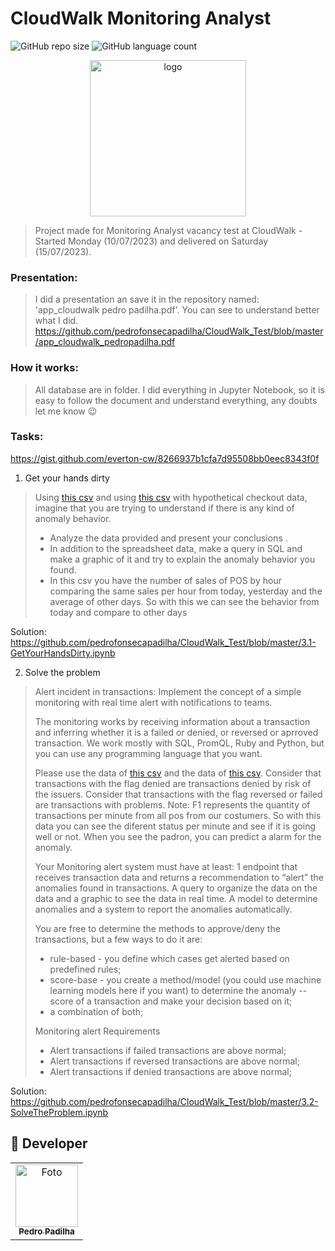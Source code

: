 # CloudWalk Monitoring Analyst<br>

![GitHub repo size](https://img.shields.io/github/repo-size/pedrofonsecapadilha/CloudWalk_Test?style=for-the-badge)
![GitHub language count](https://img.shields.io/github/languages/count/pedrofonsecapadilha/CloudWalk_Test?style=for-the-badge)

<div align="center">
<img src="https://encrypted-tbn0.gstatic.com/images?q=tbn:ANd9GcQFpazZmcdGe636Z7UEdQ5TU3Q95vWSqMIHAA&usqp=CAU" width="250px" alt="logo">
</div>

> Project made for Monitoring Analyst vacancy test at CloudWalk - Started Monday (10/07/2023) and delivered on Saturday (15/07/2023).

### Presentation:

> I did a presentation an save it in the repository named: 'app_cloudwalk pedro padilha.pdf'.
You can see to understand better what I did.
https://github.com/pedrofonsecapadilha/CloudWalk_Test/blob/master/app_cloudwalk_pedropadilha.pdf

### How it works:

> All database are in folder.
> I did everything in Jupyter Notebook, so it is easy to follow the document and understand everything, any doubts let me know 😉

### Tasks:
https://gist.github.com/everton-cw/8266937b1cfa7d95508bb0eec8343f0f

1. Get your hands dirty
> Using [this csv](https://github.com/thais-menezes/monitoring/blob/main/checkout_1.csv) and using [this csv](https://github.com/thais-menezes/monitoring/blob/main/checkout_2.csv) with hypothetical checkout data, imagine that you are trying to understand if there is any kind of anomaly behavior.
> 
> - Analyze the data provided and present your conclusions .
> - In addition to the spreadsheet data, make a query in SQL and make a graphic of it and try to explain the anomaly behavior you found.
> - In this csv you have the number of sales of POS by hour comparing the same sales per hour from today, yesterday and the average of other days. So with this we can see the behavior from today and compare to other days

Solution: https://github.com/pedrofonsecapadilha/CloudWalk_Test/blob/master/3.1-GetYourHandsDirty.ipynb

2. Solve the problem

> Alert incident in transactions: Implement the concept of a simple monitoring with real time alert with notifications to teams.
> 
> The monitoring works by receiving information about a transaction and inferring whether it is a failed or denied, or reversed or aprroved transaction. We work mostly with SQL, PromQL, Ruby and Python, but you can use any programming language that you want.
> 
> Please use the data of [this csv](https://github.com/thais-menezes/monitoring/blob/main/transactions_1.csv) and the data of [this csv](https://github.com/thais-menezes/monitoring/blob/main/transactions_2.csv). Consider that transactions with the flag denied are transactions denied by risk of the issuers. Consider that transactions with the flag reversed or failed are transactions with problems. Note: F1 represents the quantity of transactions per minute from all pos from our costumers. So with this data you can see the diferent status per minute and see if it is going well or not. When you see the padron, you can predict a alarm for the anomaly.
> 
> Your Monitoring alert system must have at least: 1 endpoint that receives transaction data and returns a recommendation to “alert” the anomalies found in transactions. A query to organize the data on the data and a graphic to see the data in real time. A model to determine anomalies and a system to report the anomalies automatically.
> 
> You are free to determine the methods to approve/deny the transactions, but a few ways to do it are:
> - rule-based - you define which cases get alerted based on predefined rules;
> - score-base - you create a method/model (you could use machine learning models here if you want) to determine the anomaly -- score of a transaction and make your decision based on it;
> - a combination of both;
>
> Monitoring alert Requirements
> - Alert transactions if failed transactions are above normal;
> - Alert transactions if reversed transactions are above normal;
> - Alert transactions if denied transactions are above normal;

Solution: https://github.com/pedrofonsecapadilha/CloudWalk_Test/blob/master/3.2-SolveTheProblem.ipynb

## 🤝 Developer

<table>
  <tr>
    <td align="center">
      <a href="https://github.com/pedrofonsecapadilha">
        <img src="https://avatars.githubusercontent.com/u/113715845?v=4" width="100px;" alt="Foto"/><br>
        <sub>
          <b>Pedro Padilha</b>
        </sub>
      </a>
    </td>
  </tr>
</table>
